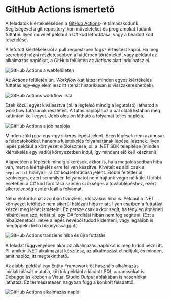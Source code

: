 # GitHub Actions ismertető

A feladatok kiértékelésében a [GitHub Actions](https://github.com/features/actions)-re támaszkodunk. Segítségével a git repository-kon műveleteket és programokat tudunk futtatni. Ilyen művelet például a C# kód lefordítása, vagy a beadott kód tesztelése.

A lefutott kiértékelésről a pull request-ben fogsz értesítést kapni. Ha meg szeretnéd nézni részletesebben a háttérben történteket, vagy például az alkalmazás naplókat, a GitHub felületén az _Actions_ alatt indulhatsz el.

![GitHub Actions a webfelületen](homework/github/github-actions-tab.png)

Az _Actions_ felületén ún. _Workflow_-kat látsz; minden egyes kiértékelés futtatás egy-egy elem lesz itt (tehát historikusan is visszakereshetőek).

![GitHub Actions workflow lista](homework/github/github-actions-executions-list.png)

Ezek közül egyet kiválasztva (pl. a legfelső mindig a legutolsó) láthatod a workflow futásának részleteit. A futás naplójához a bal oldali listában még kattintani kell egyet. Jobb oldalon látható a folyamat teljes naplója.

![GitHub Actions a job naplója](homework/github/github-actions-job-log.png)

Minden zöld pipa egy-egy sikeres lépést jelent. Ezen lépések nem azonosak a feladatokokkal, hanem a kiértékelés folyamatának lépései lesznek. Ilyen lépés például a környezet előkészítése, pl. a .NET SDK telepítése (minden kiértékelés egy vadiúj környezetben indul, így mindent elő kell készíteni).

Alapvetően a lépések mindig sikeresek, akkor is, ha a megoldásodban hiba van, mert a kiértékelés erre fel van készítve. Kivételt ez alól csak a `neptun.txt` hiánya ill. a C# kód lefordítása jelent. Előbbi feltétlenül szükséges, ezért semmilyen folyamatot nem hajtunk végre nélküle. Utóbbi esetében a C# kód fordítása szintén szükséges a továbblépéshez, ezért sikertelenség esetén leáll a folyamat.

Néha előfordulhat azonban tranziens, időszakos hiba is. Például a .NET környezet letöltése nem sikerül hálózati hiba miatt. Ilyen esetben a futtatást kézzel meg lehet ismételni. Ez persze csak akkor segít, ha tényleg átmeneti hibáról van szó, tehát pl. egy C# fordítási hibán nem fog segíteni. (Ezt a hibaüzenetből illetve a lépés nevéből tudod kideríteni, vagy legalább is megtippelni kellő bizonyossággal.)

![GitHub Actions tranziens hiba és újra futtatás](homework/github/github-actions-rerun.png)

A feladat függvényében akár az alkalmazás naplókat is meg tudod nézni itt. Pl. amikor .NET alkalmazást készítesz, az alkalmazást elindítjuk, és minden, amit naplóz, itt megtekinthető.

Az alábbi például egy Entity Framework-öt használó alkalmazás inicializálását mutatja, köztük például a kiadott SQL parancsokat is. Debuggolás közben a Visual Studio _Output_ ablakában is hasonlókat láthatsz. Ez természetesen nagyban függ a konkrét feladattól.

![GitHub Actions alkalmazás napló](homework/github/github-actions-app-log.png)
